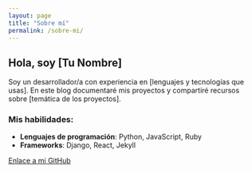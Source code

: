 ```yaml
---
layout: page
title: "Sobre mí"
permalink: /sobre-mi/
---
```


## Hola, soy [Tu Nombre]

Soy un desarrollador/a con experiencia en [lenguajes y tecnologías que usas]. En este blog documentaré mis proyectos y compartiré recursos sobre [temática de los proyectos].

### Mis habilidades:
- **Lenguajes de programación**: Python, JavaScript, Ruby
- **Frameworks**: Django, React, Jekyll

[Enlace a mi GitHub](https://github.com/ilosada24)  